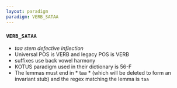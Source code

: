 ```yaml
---
layout: paradigm
paradigm: VERB_SATAA
---
```

### ` VERB_SATAA `

* _taa stem defective inflection_
* Universal POS is VERB and legacy POS is VERB
* suffixes use back vowel harmony
* KOTUS paradigm used in their dictionary is 56-F
* The lemmas must end in * taa * (which will be deleted to form an invariant stub) and the regex matching the lemma is ` taa `
